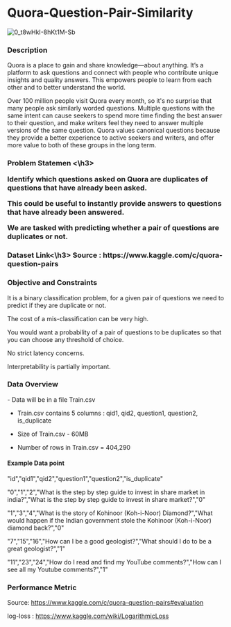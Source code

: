 # Quora-Question-Pair-Similarity

![0_t8wHkI-8hKt1M-Sb](https://user-images.githubusercontent.com/115543070/205617646-c0357f53-ff8e-4569-a6a0-e9b368be9b18.png)

<h3> Description </h3>
Quora is a place to gain and share knowledge—about anything. It’s a platform to ask questions and connect with people who contribute unique insights and quality answers. This empowers people to learn from each other and to better understand the world.

Over 100 million people visit Quora every month, so it's no surprise that many people ask similarly worded questions. Multiple questions with the same intent can cause seekers to spend more time finding the best answer to their question, and make writers feel they need to answer multiple versions of the same question. Quora values canonical questions because they provide a better experience to active seekers and writers, and offer more value to both of these groups in the long term.

<h3> Problem Statemen <\h3>

Identify which questions asked on Quora are duplicates of questions that have already been asked.

This could be useful to instantly provide answers to questions that have already been answered.

We are tasked with predicting whether a pair of questions are duplicates or not.

  <h3>Dataset Link<\h3>
Source : https://www.kaggle.com/c/quora-question-pairs

<h3> Objective and Constraints </h3>
It is a binary classification problem, for a given pair of questions we need to predict if they are duplicate or not.

The cost of a mis-classification can be very high.
    
You would want a probability of a pair of questions to be duplicates so that you can choose any threshold of choice.
    
No strict latency concerns.
    
Interpretability is partially important.
    
<h3> Data Overview </h3>
- Data will be in a file Train.csv

- Train.csv contains 5 columns : qid1, qid2, question1, question2, is_duplicate

- Size of Train.csv - 60MB

- Number of rows in Train.csv = 404,290

<h4> Example Data point </h4>
"id","qid1","qid2","question1","question2","is_duplicate"

"0","1","2","What is the step by step guide to invest in share market in india?","What is the step by step guide to invest in share market?","0"

"1","3","4","What is the story of Kohinoor (Koh-i-Noor) Diamond?","What would happen if the Indian government stole the Kohinoor (Koh-i-Noor) diamond back?","0"

"7","15","16","How can I be a good geologist?","What should I do to be a great geologist?","1"

"11","23","24","How do I read and find my YouTube comments?","How can I see all my Youtube comments?","1"


<h3>Performance Metric</h3>

Source: https://www.kaggle.com/c/quora-question-pairs#evaluation

log-loss : https://www.kaggle.com/wiki/LogarithmicLoss

